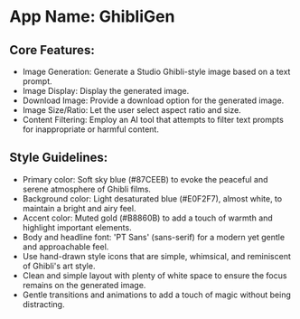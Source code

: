 # **App Name**: GhibliGen

## Core Features:

- Image Generation: Generate a Studio Ghibli-style image based on a text prompt.
- Image Display: Display the generated image.
- Download Image: Provide a download option for the generated image.
- Image Size/Ratio: Let the user select aspect ratio and size.
- Content Filtering: Employ an AI tool that attempts to filter text prompts for inappropriate or harmful content.

## Style Guidelines:

- Primary color: Soft sky blue (#87CEEB) to evoke the peaceful and serene atmosphere of Ghibli films.
- Background color: Light desaturated blue (#E0F2F7), almost white, to maintain a bright and airy feel.
- Accent color: Muted gold (#B8860B) to add a touch of warmth and highlight important elements.
- Body and headline font: 'PT Sans' (sans-serif) for a modern yet gentle and approachable feel.
- Use hand-drawn style icons that are simple, whimsical, and reminiscent of Ghibli's art style.
- Clean and simple layout with plenty of white space to ensure the focus remains on the generated image.
- Gentle transitions and animations to add a touch of magic without being distracting.